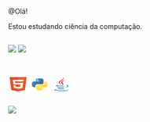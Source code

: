 @Olá!   

Estou estudando ciência da computação.

##

<div>
<img height="160em" src="https://github-readme-stats.vercel.app/api?username=Grazi&show_icons=true&theme=dracula&include_a11_commits=true&count_private=true"/>
<img height="160em" src="https://github-readme-stats.vercel.app/api/top-langs/?username=Grazi&layout=compact&langs_count=16&theme=dracula"/>
</div>

##

<div style="display: inline_block"><br>
  <img align="center" alt="HTML" height="30" width="40" src="https://raw.githubusercontent.com/devicons/devicon/master/icons/html5/html5-original.svg">
  <img align="center" alt="Python" height="30" width="40" src="https://raw.githubusercontent.com/devicons/devicon/master/icons/python/python-original.svg">
   <img align="center" alt="Java" height="30" width="40" src="https://raw.githubusercontent.com/devicons/devicon/master/icons/java/java-original.svg">
</div>

##

<div> 
  <a href="https://www.linkedin.com/in/grazielle-barbosa-68a2b8241/" target="_blank"><img src="https://img.shields.io/badge/-LinkedIn-%230077B5?style=for-the-badge&logo=linkedin&logoColor=white" target="_blank"></a> 
  
</div>

